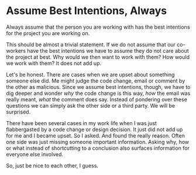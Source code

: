 # Assume Best Intentions, Always

Always assume that the person you are working with has the best intentions for the project you are working on.

This should be almost a trivial statement. If we do not assume that our co-workers have the best intentions we have to
assume they do not care about the project at best. Why would we then want to work with them? How would we work with
them? It does not add up.

Let's be honest. There are cases when we are upset about something someone else did. Me might judge the code change,
email or comment by the other as malicious. Since we assume best intentions, though, we have to dig deeper and wonder
*why* the code change is this way, *how* the email was really meant, *what* the comment does say. Instead of pondering
over these questions we can simply ask the other side or a third party. We will be surprised.

There have been several cases in my work life when I was just flabbergasted by a code change or design decision. It just
did not add up for me and I became upset. So I asked. And found the really reason. Often one side was just missing someone
important information. Asking why, how or what instead of shortcutting to a conclusion also surfaces information for
everyone else involved.

So, just be nice to each other, I guess.
